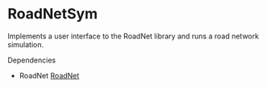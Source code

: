 # RoadNetSym
Implements a user interface to the RoadNet library and runs a road network simulation.

Dependencies
* RoadNet [RoadNet](http://google.com)
